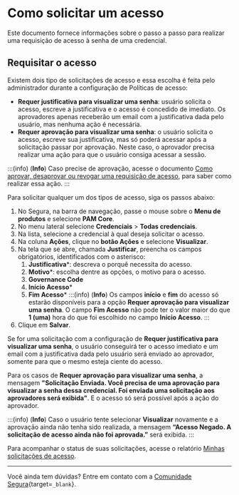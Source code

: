 # Como solicitar um acesso

Este documento fornece informações sobre o passo a passo para realizar uma requisição de acesso à senha de uma credencial.

## Requisitar o acesso
Existem dois tipo de solicitações de acesso e essa escolha é feita pelo administrador durante a configuração de Políticas de acesso:

* **Requer justificativa para visualizar uma senha**:  usuário solicita o acesso, escreve a justificativa e o acesso é concedido de imediato. Os aprovadores apenas receberão um email com a justificativa dada pelo usuário, mas nenhuma ação é necessária.
* **Requer aprovação para visualizar uma senha**: o usuário solicita o acesso, escreve sua justificativa, mas só poderá acessar após a solicitação passar por aprovação. Neste caso, o aprovador precisa realizar uma ação para que o usuário consiga acessar a sessão.

:::(info) (**Info**)
Caso precise de aprovação, acesse o documento [Como aprovar, desaprovar ou revogar uma requisição de acesso](/v4/docs/pt/pam-session-how-to-approve-disapprove-or-revoke-an-access-request), para saber como realizar essa ação.
:::

Para solicitar qualquer um dos tipos de acesso, siga os passos abaixo:

1. No Segura, na barra de navegação, passe o mouse sobre o **Menu de produtos** e selecione **PAM Core**.
2. No menu lateral selecione **Credenciais** >  **Todas credenciais**.
3. Na lista, selecione a credencial à qual deseja solicitar o acesso.
4. Na coluna **Ações**, clique no **botão Ações** e selecione **Visualizar**.
5. Na tela que se abre, chamada **Justificar**, preencha os campos obrigatórios, identificados com o asterisco:
    1. **Justificativa***: descreva o porquê necessita do acesso.
    2. **Motivo***: escolha dentre as opções, o motivo para o acesso.
    3. **Governance Code** 
    4. **Início Acesso***
    5. **Fim Acesso***
    :::(info) (**Info**)
    Os campos **início** e **fim** do acesso só estarão disponíveis para a opção **Requer aprovação para visualizar uma senha**. 
    O campo **Fim Acesso** não pode ter o valor maior do que **1 (uma)** hora do que foi escolhido no campo **Início Acesso**.
    :::
6. Clique em **Salvar**.

Se for uma solicitação com a configuração de **Requer justificativa para visualizar uma senha**, o usuário conseguirá ter o acesso imediato e um email com a justificativa dada pelo usuário será enviado ao aprovador, somente para que o mesmo esteja ciente do acesso.

Para os casos de **Requer aprovação para visualizar uma senha**, a mensagem **"Solicitação Enviada. Você precisa de uma aprovação para visualizar a senha dessa credencial. Foi enviada uma solicitação aos aprovadores será exibida"**. E o acesso só será possível após a ação do aprovador.

:::(info) (**Info**)
Caso o usuário tente selecionar **Visualizar** novamente e a aprovação ainda não tenha sido realizada, a mensagem **“Acesso Negado. A solicitação de acesso ainda não foi aprovada.”** será exibida.
:::

Para acompanhar o status de suas solicitações, acesse o relatório [Minhas solicitações de acesso](/v4/docs/pt/pam-session-my-access-requests).

---
Você ainda tem dúvidas? Entre em contato com a [Comunidade Segura](https://community.Segura.io/){target=`_blank`}.